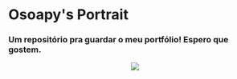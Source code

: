 <h1>Osoapy's Portrait</h1>
<h3>Um repositório pra guardar o meu portfólio! Espero que gostem.</h3>
<div align="center">
  <img src="https://th.bing.com/th/id/R.50ee3ac3097c9642469b65ff5507a408?rik=xsCO1pB%2fYO9o7w&riu=http%3a%2f%2fimages6.fanpop.com%2fimage%2fphotos%2f32900000%2fAnother-set-of-random-gifs-adventure-time-with-finn-and-jake-32987916-500-282.gif&ehk=1oYfofOEWFOqM424yIAlqOIpdkuVhI%2bxbIJ7JresQxo%3d&risl=&pid=ImgRaw&r=0">
</div>
